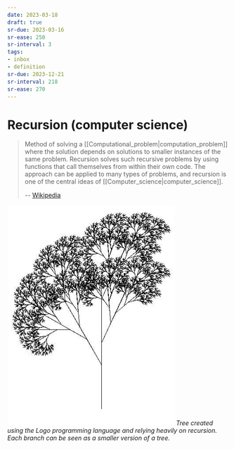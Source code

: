 ```yaml
---
date: 2023-03-18
draft: true
sr-due: 2023-03-16
sr-ease: 250
sr-interval: 3
tags:
- inbox
- definition
sr-due: 2023-12-21
sr-interval: 218
sr-ease: 270
---
```


# Recursion (computer science)

> Method of solving a [[Computational_problem|computation_problem]] where the
> solution depends on solutions to smaller instances of the same problem.
> Recursion solves such recursive problems by using functions that call
> themselves from within their own code. The approach can be applied to many
> types of problems, and recursion is one of the central ideas of
> [[Computer_science|computer_science]].
>
> -- [Wikipedia](<https://en.wikipedia.org/wiki/Recursion_(computer_science)>)

![Recursive Tree](./img/RecursiveTree.JPG) _Tree created using the Logo
programming language and relying heavily on recursion. Each branch can be seen
as a smaller version of a tree._

